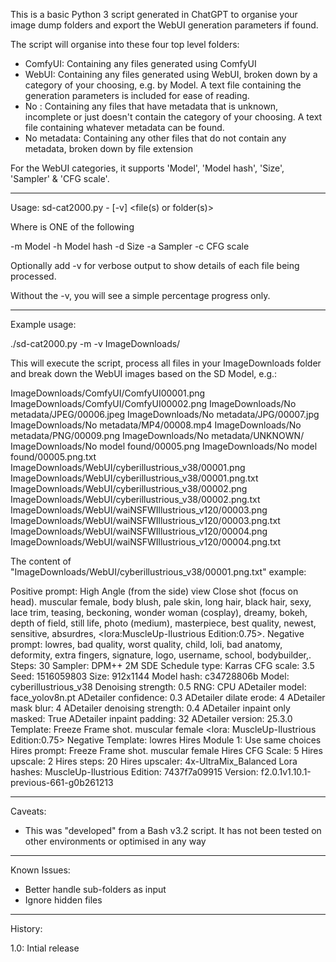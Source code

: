 This is a basic Python 3 script generated in ChatGPT to organise your image dump folders and export the WebUI generation parameters if found.

The script will organise into these four top level folders:

- ComfyUI: Containing any files generated using ComfyUI
- WebUI: Containing any files generated using WebUI, broken down by a category of your choosing, e.g. by Model.  A text file containing the generation parameters is included for ease of reading.
- No <category found>: Containing any files that have metadata that is unknown, incomplete or just doesn't contain the category of your choosing.  A text file containing whatever metadata can be found.
- No metadata: Containing any other files that do not contain any metadata, broken down by file extension

For the WebUI categories, it supports 'Model', 'Model hash', 'Size', 'Sampler' & 'CFG scale'.


----

Usage: sd-cat2000.py -<flag> [-v] <file(s) or folder(s)>

Where <flag> is ONE of the following

-m Model
-h Model hash
-d Size
-a Sampler
-c CFG scale

Optionally add -v for verbose output to show details of each file being processed.

Without the -v, you will see a simple percentage progress only.

----

Example usage:

./sd-cat2000.py -m -v ImageDownloads/


This will execute the script, process all files in your ImageDownloads folder and break down the WebUI images based on the SD Model, e.g.:

ImageDownloads/ComfyUI/ComfyUI00001.png
ImageDownloads/ComfyUI/ComfyUI00002.png
ImageDownloads/No metadata/JPEG/00006.jpeg
ImageDownloads/No metadata/JPG/00007.jpg
ImageDownloads/No metadata/MP4/00008.mp4
ImageDownloads/No metadata/PNG/00009.png
ImageDownloads/No metadata/UNKNOWN/
ImageDownloads/No model found/00005.png
ImageDownloads/No model found/00005.png.txt
ImageDownloads/WebUI/cyberillustrious_v38/00001.png
ImageDownloads/WebUI/cyberillustrious_v38/00001.png.txt
ImageDownloads/WebUI/cyberillustrious_v38/00002.png
ImageDownloads/WebUI/cyberillustrious_v38/00002.png.txt
ImageDownloads/WebUI/waiNSFWIllustrious_v120/00003.png
ImageDownloads/WebUI/waiNSFWIllustrious_v120/00003.png.txt
ImageDownloads/WebUI/waiNSFWIllustrious_v120/00004.png
ImageDownloads/WebUI/waiNSFWIllustrious_v120/00004.png.txt


The content of "ImageDownloads/WebUI/cyberillustrious_v38/00001.png.txt" example:

Positive prompt: High Angle (from the side) view Close shot (focus on head).  muscular female,  body blush, pale skin, long hair, black hair,  sexy,  lace trim,  teasing, beckoning,  wonder woman \(cosplay\),  dreamy,  bokeh,  depth of field,  still life,  photo \(medium\),   masterpiece, best quality, newest, sensitive, absurdres, <lora:MuscleUp-Ilustrious Edition:0.75>.
Negative prompt: lowres, bad quality, worst quality, child, loli,  bad anatomy, deformity, extra fingers, signature, logo, username,  school,  bodybuilder,.
Steps: 30
Sampler: DPM++ 2M SDE
Schedule type: Karras
CFG scale: 3.5
Seed: 1516059803
Size: 912x1144
Model hash: c34728806b
Model: cyberillustrious_v38
Denoising strength: 0.5
RNG: CPU
ADetailer model: face_yolov8n.pt
ADetailer confidence: 0.3
ADetailer dilate erode: 4
ADetailer mask blur: 4
ADetailer denoising strength: 0.4
ADetailer inpaint only masked: True
ADetailer inpaint padding: 32
ADetailer version: 25.3.0
Template: Freeze Frame shot.  muscular female
<lora: MuscleUp-Ilustrious Edition:0.75>
Negative Template: lowres
Hires Module 1: Use same choices
Hires prompt: Freeze Frame shot.  muscular female
Hires CFG Scale: 5
Hires upscale: 2
Hires steps: 20
Hires upscaler: 4x-UltraMix_Balanced
Lora hashes: MuscleUp-Ilustrious Edition: 7437f7a09915
Version: f2.0.1v1.10.1-previous-661-g0b261213

-----

Caveats:

- This was "developed" from a Bash v3.2 script.  It has not been tested on other environments or optimised in any way


-----

Known Issues:

- Better handle sub-folders as input
- Ignore hidden files

-----


History:

1.0: Intial release
